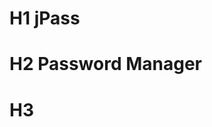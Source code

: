 # H1                                                                            **jPass**
# H2                                                                    **Password Manager**
        
# H3                                                                            
